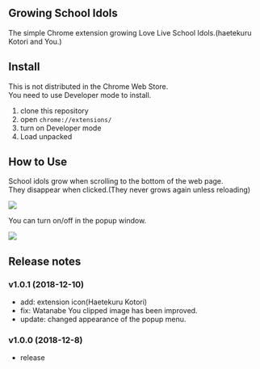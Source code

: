 ## Growing School Idols
The simple Chrome extension growing Love Live School Idols.(haetekuru Kotori and You.)

## Install
This is not distributed in the Chrome Web Store.  
You need to use Developer mode to install.
1. clone this repository
2. open `chrome://extensions/`
3. turn on Developer mode
4. Load unpacked

## How to Use
School idols grow when scrolling to the bottom of the web page.  
They disappear when clicked.(They never grows again unless reloading)

![](https://i.gyazo.com/182c34f98f6b6ee2f332f451601cc176.gif)

You can turn on/off in the popup window.

![](https://i.gyazo.com/4b36f0651e4b869da45ab77b1095b756.gif)

## Release notes
### v1.0.1 (2018-12-10)
- add: extension icon(Haetekuru Kotori)
- fix: Watanabe You clipped image has been improved.
- update: changed appearance of the popup menu.

### v1.0.0 (2018-12-8)
- release
